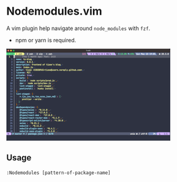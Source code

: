 # Nodemodules.vim

A vim plugin help navigate around `node_modules` with `fzf`.

- npm or yarn is required.

![demo](./demo.gif)

## Usage

```
:Nodemodules [pattern-of-package-name]
```
